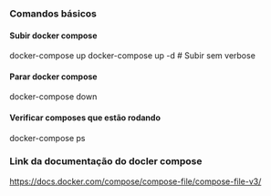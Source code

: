 ### Comandos básicos

#### Subir docker compose
docker-compose up
docker-compose up -d # Subir sem verbose

#### Parar docker compose
docker-compose down

#### Verificar composes que estão rodando
docker-compose ps

### Link da documentação do docler compose
https://docs.docker.com/compose/compose-file/compose-file-v3/
